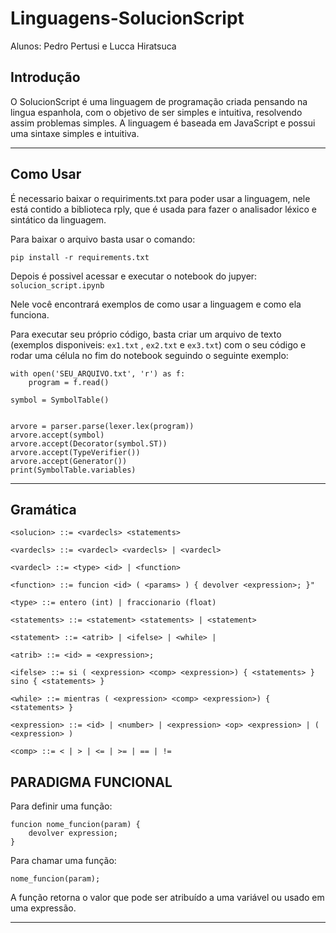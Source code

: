 # Linguagens-SolucionScript

Alunos: Pedro Pertusi e Lucca Hiratsuca

## Introdução

O SolucionScript é uma linguagem de programação criada pensando na lingua espanhola, com o objetivo de ser simples e intuitiva, resolvendo assim problemas simples. A linguagem é baseada em JavaScript e possui uma sintaxe simples e intuitiva.


----

## Como Usar

É necessario baixar o requiriments.txt para poder usar a linguagem, nele está contido a biblioteca rply, que é usada para fazer o analisador léxico e sintático da linguagem.

Para baixar o arquivo basta usar o comando:

    pip install -r requirements.txt

Depois é possivel acessar e executar o notebook do jupyer: `solucion_script.ipynb`

Nele você encontrará exemplos de como usar a linguagem e como ela funciona.

Para executar seu próprio código, basta criar um arquivo de texto (exemplos disponiveis: `ex1.txt` , `ex2.txt` e `ex3.txt`) com o seu código e rodar uma célula no fim do notebook seguindo o seguinte exemplo:

    with open('SEU_ARQUIVO.txt', 'r') as f:
        program = f.read()

    symbol = SymbolTable()

        
    arvore = parser.parse(lexer.lex(program))
    arvore.accept(symbol)
    arvore.accept(Decorator(symbol.ST))
    arvore.accept(TypeVerifier())
    arvore.accept(Generator())
    print(SymbolTable.variables)

----

## Gramática
    
    <solucion> ::= <vardecls> <statements>

    <vardecls> ::= <vardecl> <vardecls> | <vardecl>

    <vardecl> ::= <type> <id> | <function>

    <function> ::= funcion <id> ( <params> ) { devolver <expression>; }"

    <type> ::= entero (int) | fraccionario (float)

    <statements> ::= <statement> <statements> | <statement>

    <statement> ::= <atrib> | <ifelse> | <while> | 

    <atrib> ::= <id> = <expression>;

    <ifelse> ::= si ( <expression> <comp> <expression>) { <statements> } sino { <statements> }

    <while> ::= mientras ( <expression> <comp> <expression>) { <statements> }

    <expression> ::= <id> | <number> | <expression> <op> <expression> | ( <expression> )

    <comp> ::= < | > | <= | >= | == | !=

## PARADIGMA FUNCIONAL 

Para definir uma função:

    funcion nome_funcion(param) {
        devolver expression;
    }


Para chamar uma função:

    nome_funcion(param);

A função retorna o valor que pode ser atribuído a uma variável ou usado em uma expressão.

----
